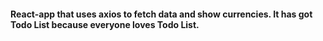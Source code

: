 #### React-app that uses axios to fetch data and show currencies. It has got Todo List because everyone loves Todo List.
